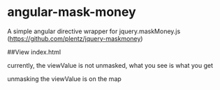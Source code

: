 angular-mask-money
==================

A simple angular directive wrapper for jquery.maskMoney.js (https://github.com/plentz/jquery-maskmoney)

##View index.html


currently, the viewValue is not unmasked, what you see is what you get


unmasking the viewValue is on the map


